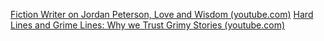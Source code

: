[Fiction Writer on Jordan Peterson, Love and Wisdom (youtube.com)](https://www.youtube.com/watch?v=jugwCxdncp8)
[Hard Lines and Grime Lines: Why we Trust Grimy Stories (youtube.com)](https://www.youtube.com/watch?v=oiyTfN3gRjg)
